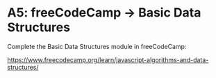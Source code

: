 # A5: freeCodeCamp → Basic Data Structures

Complete the Basic Data Structures module in freeCodeCamp:

https://www.freecodecamp.org/learn/javascript-algorithms-and-data-structures/
